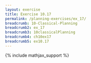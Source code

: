 ```yaml
---
layout: exercise
title: Exercise 10.17
permalink: /planning-exercises/ex_17/
breadcrumb: 10-Classical-Planning
breadcrumb2: ex_17
breadcrumb3: 10classicalPlanning
breadcrumb4: ch10ex17
breadcrumb5: ex10.17
---
```


{% include mathjax_support %}


